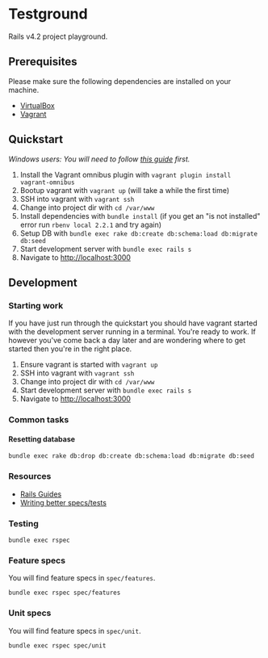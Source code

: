 # Testground

Rails v4.2 project playground.

## Prerequisites

Please make sure the following dependencies are installed on your machine.

 - [VirtualBox](https://www.virtualbox.org/wiki/Downloads)
 - [Vagrant](http://www.vagrantup.com/downloads.html)

## Quickstart

*Windows users: You will need to follow [this guide](https://bitbucket.org/DrPheltRight/testground/src/master/WINDOWS.md) first.*

 1. Install the Vagrant omnibus plugin with `vagrant plugin install vagrant-omnibus`
 2. Bootup vagrant with `vagrant up` (will take a while the first time)
 3. SSH into vagrant with `vagrant ssh`
 4. Change into project dir with `cd /var/www`
 5. Install dependencies with `bundle install` (if you get an "is not installed" error run `rbenv local 2.2.1` and try again)
 7. Setup DB with `bundle exec rake db:create db:schema:load db:migrate db:seed`
 8. Start development server with `bundle exec rails s`
 9. Navigate to [http://localhost:3000](http://localhost:3000)

## Development

### Starting work

If you have just run through the quickstart you should have vagrant started
with the development server running in a terminal. You're ready to work. If
however you've come back a day later and are wondering where to get started then
you're in the right place.

 1. Ensure vagrant is started with `vagrant up`
 2. SSH into vagrant with `vagrant ssh`
 3. Change into project dir with `cd /var/www`
 4. Start development server with `bundle exec rails s`
 5. Navigate to [http://localhost:3000](http://localhost:3000)


### Common tasks

#### Resetting database

```
bundle exec rake db:drop db:create db:schema:load db:migrate db:seed
```

### Resources

 - [Rails Guides](http://guides.rubyonrails.org)
 - [Writing better specs/tests](http://betterspecs.org/)

### Testing

```
bundle exec rspec
```

### Feature specs

You will find feature specs in `spec/features`.

```
bundle exec rspec spec/features
```

### Unit specs

You will find feature specs in `spec/unit`.

```
bundle exec rspec spec/unit
```
